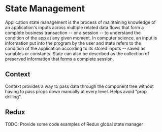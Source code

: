 # State Management
Application state management is the process of maintaining knowledge of an application's inputs across multiple related data flows that form a complete business transaction -- or a session -- to understand the condition of the app at any given moment. In computer science, an input is information put into the program by the user and state refers to the condition of the application according to its stored inputs -- saved as variables or constants. State can also be described as the collection of preserved information that forms a complete session.

## Context
Context provides a way to pass data through the component tree without having to pass props down manually at every level. Helps avoid "prop drilling".

## Redux
TODO: Provide some code examples of Redux global state manager